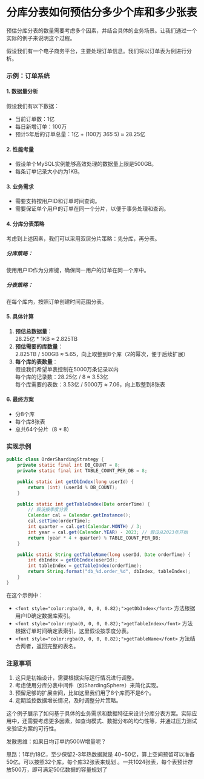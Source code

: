 # 分库分表如何预估分多少个库和多少张表

<font style="color:rgba(0, 0, 0, 0.82);">预估分库分表的数量需要考虑多个因素，并结合具体的业务场景。让我们通过一个实际的例子来说明这个过程。</font>

<font style="color:rgba(0, 0, 0, 0.82);">假设我们有一个电子商务平台，主要处理订单信息。我们将以订单表为例进行分析。</font>

### <font style="color:rgba(0, 0, 0, 0.82);">示例：订单系统</font>

#### <font style="color:rgba(0, 0, 0, 0.82);">1. 数据量分析</font>

<font style="color:rgba(0, 0, 0, 0.82);">假设我们有以下数据：</font>

+ <font style="color:rgba(0, 0, 0, 0.82);">当前订单数：1亿</font>
+ <font style="color:rgba(0, 0, 0, 0.82);">每日新增订单：100万</font>
+ <font style="color:rgba(0, 0, 0, 0.82);">预计5年后的订单总量：1亿 + (100万 *365* 5) ≈ 28.25亿</font>

#### <font style="color:rgba(0, 0, 0, 0.82);">2. 性能考量</font>

+ <font style="color:rgba(0, 0, 0, 0.82);">假设单个MySQL实例能够高效处理的数据量上限是500GB。</font>
+ <font style="color:rgba(0, 0, 0, 0.82);">每条订单记录大小约为1KB。</font>

#### <font style="color:rgba(0, 0, 0, 0.82);">3. 业务需求</font>

+ <font style="color:rgba(0, 0, 0, 0.82);">需要支持按用户ID和订单时间查询。</font>
+ <font style="color:rgba(0, 0, 0, 0.82);">需要保证单个用户的订单在同一个分片，以便于事务处理和查询。</font>

#### <font style="color:rgba(0, 0, 0, 0.82);">4. 分库分表策略</font>

<font style="color:rgba(0, 0, 0, 0.82);">考虑到上述因素，我们可以采用双层分片策略：先分库，再分表。</font>

##### <font style="color:rgba(0, 0, 0, 0.82);">分库策略：</font>

<font style="color:rgba(0, 0, 0, 0.82);">使用用户ID作为分库键，确保同一用户的订单在同一个库中。</font>

##### <font style="color:rgba(0, 0, 0, 0.82);">分表策略：</font>

<font style="color:rgba(0, 0, 0, 0.82);">在每个库内，按照订单创建时间范围分表。</font>

#### <font style="color:rgba(0, 0, 0, 0.82);">5. 具体计算</font>

1. **<font style="color:rgba(0, 0, 0, 0.82);">预估总数据量</font>**<font style="color:rgba(0, 0, 0, 0.82);">：  
</font><font style="color:rgba(0, 0, 0, 0.82);">28.25亿 * 1KB ≈ 2.825TB</font>
2. **<font style="color:rgba(0, 0, 0, 0.82);">预估需要的库数量</font>**<font style="color:rgba(0, 0, 0, 0.82);">：  
</font><font style="color:rgba(0, 0, 0, 0.82);">2.825TB / 500GB ≈ 5.65，向上取整到8个库（2的幂次，便于后续扩展）</font>
3. **<font style="color:rgba(0, 0, 0, 0.82);">每个库的表数量</font>**<font style="color:rgba(0, 0, 0, 0.82);">：  
</font><font style="color:rgba(0, 0, 0, 0.82);">假设我们希望单表控制在5000万条记录以内  
</font><font style="color:rgba(0, 0, 0, 0.82);">每个库的记录数：28.25亿 / 8 ≈ 3.53亿  
</font><font style="color:rgba(0, 0, 0, 0.82);">每个库需要的表数：3.53亿 / 5000万 ≈ 7.06，向上取整到8张表</font>

#### <font style="color:rgba(0, 0, 0, 0.82);">6. 最终方案</font>

+ <font style="color:rgba(0, 0, 0, 0.82);">分8个库</font>
+ <font style="color:rgba(0, 0, 0, 0.82);">每个库8张表</font>
+ <font style="color:rgba(0, 0, 0, 0.82);">总共64个分片（8 * 8）</font>

### <font style="color:rgba(0, 0, 0, 0.82);">实现示例</font>

```java
public class OrderShardingStrategy {  
    private static final int DB_COUNT = 8;  
    private static final int TABLE_COUNT_PER_DB = 8;  

    public static int getDbIndex(long userId) {  
        return (int) (userId % DB_COUNT);  
    }  

    public static int getTableIndex(Date orderTime) {  
        // 假设按季度分表  
        Calendar cal = Calendar.getInstance();  
        cal.setTime(orderTime);  
        int quarter = cal.get(Calendar.MONTH) / 3;  
        int year = cal.get(Calendar.YEAR) - 2023; // 假设从2023年开始  
        return (year * 4 + quarter) % TABLE_COUNT_PER_DB;  
    }  

    public static String getTableName(long userId, Date orderTime) {  
        int dbIndex = getDbIndex(userId);  
        int tableIndex = getTableIndex(orderTime);  
        return String.format("db_%d.order_%d", dbIndex, tableIndex);  
    }  
}
```

<font style="color:rgba(0, 0, 0, 0.82);">在这个示例中：</font>

+ `<font style="color:rgba(0, 0, 0, 0.82);">getDbIndex</font>`<font style="color:rgba(0, 0, 0, 0.82);"> </font><font style="color:rgba(0, 0, 0, 0.82);">方法根据用户ID确定数据库索引。</font>
+ `<font style="color:rgba(0, 0, 0, 0.82);">getTableIndex</font>`<font style="color:rgba(0, 0, 0, 0.82);"> </font><font style="color:rgba(0, 0, 0, 0.82);">方法根据订单时间确定表索引，这里假设按季度分表。</font>
+ `<font style="color:rgba(0, 0, 0, 0.82);">getTableName</font>`<font style="color:rgba(0, 0, 0, 0.82);"> </font><font style="color:rgba(0, 0, 0, 0.82);">方法结合两者，返回完整的表名。</font>

### <font style="color:rgba(0, 0, 0, 0.82);">注意事项</font>

1. <font style="color:rgba(0, 0, 0, 0.82);">这只是初始设计，需要根据实际运行情况进行调整。</font>
2. <font style="color:rgba(0, 0, 0, 0.82);">考虑使用分库分表中间件（如ShardingSphere）来简化实现。</font>
3. <font style="color:rgba(0, 0, 0, 0.82);">预留足够的扩展空间，比如这里我们用了8个库而不是6个。</font>
4. <font style="color:rgba(0, 0, 0, 0.82);">定期监控数据增长情况，及时调整分片策略。</font>

<font style="color:rgba(0, 0, 0, 0.82);">这个例子展示了如何基于具体的业务需求和数据特征来设计分库分表方案。实际应用中，还需要考虑更多因素，如查询模式、数据分布的均匀性等，并通过压力测试来验证方案的可行性。</font>

<font style="color:rgba(0, 0, 0, 0.82);"></font>

<font style="color:rgba(0, 0, 0, 0.82);">发散思维：如果日均订单约500W增量呢？</font>

<font style="color:rgba(0, 0, 0, 0.82);">思路：1年约18亿，至少保留2-3年热数据就是 40~50亿，算上空间预留可以准备50亿。可以按照32个库，每个库32张表来规划 。一共1024张表，每个表预计存放500万，即可满足50亿数据的容量规划了</font>
